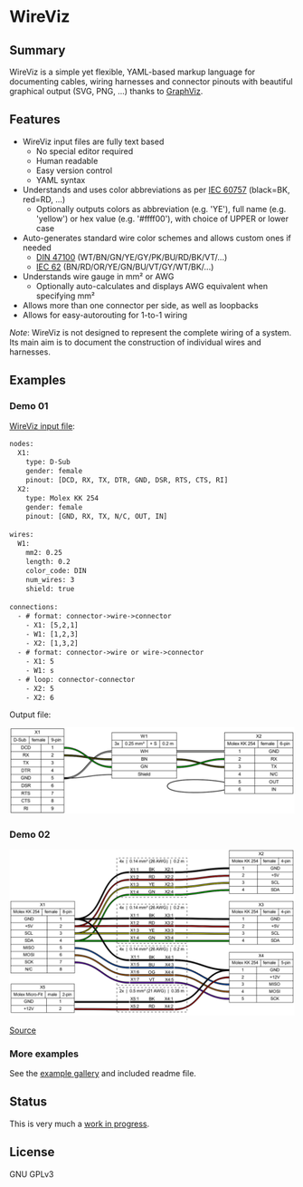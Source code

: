 # WireViz

## Summary

WireViz is a simple yet flexible, YAML-based markup language for documenting cables, wiring harnesses and connector pinouts with beautiful graphical output (SVG, PNG, ...) thanks to [GraphViz](https://www.graphviz.org/).

## Features

* WireViz input files are fully text based
  * No special editor required
  * Human readable
  * Easy version control
  * YAML syntax
* Understands and uses color abbreviations as per [IEC 60757](https://en.wikipedia.org/wiki/Electronic_color_code#Color_band_system) (black=BK, red=RD, ...)
  * Optionally outputs colors as abbreviation (e.g. 'YE'), full name (e.g. 'yellow') or hex value (e.g. '#ffff00'), with choice of UPPER or lower case
* Auto-generates standard wire color schemes and allows custom ones if needed
  * [DIN 47100](https://en.wikipedia.org/wiki/DIN_47100) (WT/BN/GN/YE/GY/PK/BU/RD/BK/VT/...)
  * [IEC 62](https://en.wikipedia.org/wiki/Electronic_color_code#Color_band_system)   (BN/RD/OR/YE/GN/BU/VT/GY/WT/BK/...)
* Understands wire gauge in mm² or AWG
  * Optionally auto-calculates and displays AWG equivalent when specifying mm²
* Allows more than one connector per side, as well as loopbacks
* Allows for easy-autorouting for 1-to-1 wiring

_Note_: WireViz is not designed to represent the complete wiring of a system. Its main aim is to document the construction of individual wires and harnesses.

## Examples

### Demo 01

[WireViz input file](examples/demo01.yml):

    nodes:
      X1:
        type: D-Sub
        gender: female
        pinout: [DCD, RX, TX, DTR, GND, DSR, RTS, CTS, RI]
      X2:
        type: Molex KK 254
        gender: female
        pinout: [GND, RX, TX, N/C, OUT, IN]

    wires:
      W1:
        mm2: 0.25
        length: 0.2
        color_code: DIN
        num_wires: 3
        shield: true

    connections:
      - # format: connector->wire->connector
        - X1: [5,2,1]
        - W1: [1,2,3]
        - X2: [1,3,2]
      - # format: connector->wire or wire->connector
        - X1: 5
        - W1: s
      - # loop: connector-connector
        - X2: 5
        - X2: 6

Output file:

![Sample output diagram](examples/demo01.png)

### Demo 02

![](examples/demo02.png)

[Source](examples/demo02.yml)

### More examples

See the [example gallery](examples/) and included readme file.

## Status

This is very much a [work in progress](todo.md).

## License

GNU GPLv3
